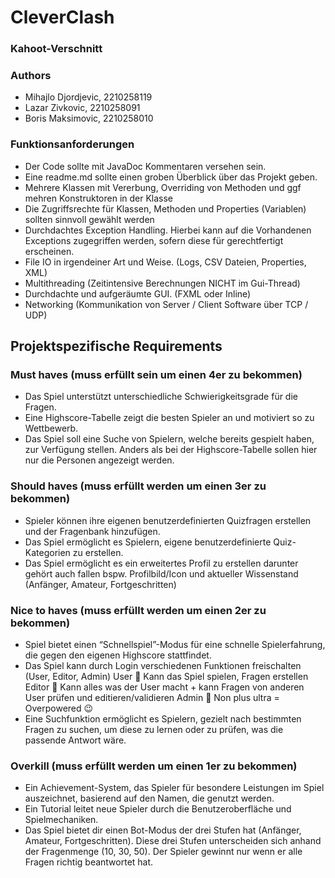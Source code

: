 # CleverClash
### Kahoot-Verschnitt

### Authors
- Mihajlo Djordjevic, 2210258119
- Lazar Zivkovic, 2210258091
- Boris Maksimovic, 2210258010

### Funktionsanforderungen

- Der Code sollte mit JavaDoc Kommentaren versehen sein.
- Eine readme.md sollte einen groben Überblick über das Projekt geben.
- Mehrere Klassen mit Vererbung, Overriding von Methoden und ggf mehren Konstruktoren in der Klasse
- Die Zugriffsrechte für Klassen, Methoden und Properties (Variablen) sollten sinnvoll gewählt werden
- Durchdachtes Exception Handling. Hierbei kann auf die Vorhandenen Exceptions zugegriffen werden, sofern diese für gerechtfertigt erscheinen.
- File IO in irgendeiner Art und Weise. (Logs, CSV Dateien, Properties, XML)
- Multithreading (Zeitintensive Berechnungen NICHT im Gui-Thread)
- Durchdachte und aufgeräumte GUI. (FXML oder Inline)
- Networking (Kommunikation von Server / Client Software über TCP / UDP)


## Projektspezifische Requirements

### Must haves (muss erfüllt sein um einen 4er zu bekommen)
- Das Spiel unterstützt unterschiedliche Schwierigkeitsgrade für die Fragen.
- Eine Highscore-Tabelle zeigt die besten Spieler an und motiviert so zu Wettbewerb.
- Das Spiel soll eine Suche von Spielern, welche bereits gespielt haben, zur Verfügung stellen. Anders als bei der Highscore-Tabelle sollen hier nur die Personen angezeigt werden.


### Should haves (muss erfüllt werden um einen 3er zu bekommen)

- Spieler können ihre eigenen benutzerdefinierten Quizfragen erstellen und der Fragenbank hinzufügen.
- Das Spiel ermöglicht es Spielern, eigene benutzerdefinierte Quiz-Kategorien zu erstellen.
- Das Spiel ermöglicht es ein erweitertes Profil zu erstellen darunter gehört auch fallen bspw. Profilbild/Icon und aktueller Wissenstand (Anfänger, Amateur, Fortgeschritten)


### Nice to haves (muss erfüllt werden um einen 2er zu bekommen)

- Spiel bietet einen “Schnellspiel”-Modus für eine schnelle Spielerfahrung, die gegen den eigenen Highscore stattfindet.
- Das Spiel kann durch Login verschiedenen Funktionen freischalten (User, Editor, Admin)
    User  Kann das Spiel spielen, Fragen erstellen
    Editor  Kann alles was der User macht + kann Fragen von anderen User prüfen und editieren/validieren
    Admin  Non plus ultra = Overpowered 😉
- Eine Suchfunktion ermöglicht es Spielern, gezielt nach bestimmten Fragen zu suchen, um diese zu lernen oder zu prüfen, was die passende Antwort wäre.


### Overkill (muss erfüllt werden um einen 1er zu bekommen)

- Ein Achievement-System, das Spieler für besondere Leistungen im Spiel auszeichnet, basierend auf den Namen, die genutzt werden.
- Ein Tutorial leitet neue Spieler durch die Benutzeroberfläche und Spielmechaniken.
- Das Spiel bietet dir einen Bot-Modus der drei Stufen hat (Anfänger, Amateur, Fortgeschritten). Diese drei Stufen unterscheiden sich anhand der Fragenmenge (10, 30, 50). Der Spieler gewinnt nur wenn er alle Fragen richtig beantwortet hat.
